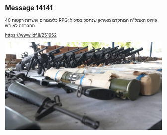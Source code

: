 ## Message 14141

40 כלימגורים ועשרות רקטות RPG: 
פירוט האמל"ח המתקדם מאיראן שנתפס בסיכול ההברחה לאיו"ש

https://www.idf.il/251952

![Photo](14141/14141_photo.jpg)
